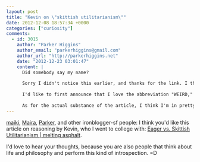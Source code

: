 ```yaml
---
layout: post
title: "Kevin on \"skittish utilitarianism\""
date: 2012-12-08 18:57:34 +0000
categories: ["curiosity"]
comments:
  - id: 3015
    author: "Parker Higgins"
    author_email: "parkerhiggins@gmail.com"
    author_url: "http://parkerhiggins.net"
    date: "2012-12-23 03:01:47"
    content: |
      Did somebody say my name?
      
      Sorry I didn't notice this earlier, and thanks for the link. I think I probably have a lot in common with your friend Kevin, and it's a testament to my skittishness here that I read and think, "Alright, alright, alright ... this sounds good, but surely there's something I'm missing."
      
      I'd like to first announce that I love the abbreviation "WEIRD," which I'd never heard before.
      
      As for the actual substance of the article, I think I'm in pretty full agreement. Maybe I wouldn't use the word "skittish," in favor of another one like "hesitant," but then I'm not sure that's better. I think acknowledging that the best solution is sometimes just the least bad solution is a good thing to do.
---
```


[maiki](http://interi.org), [Maira](http://mairasutton.net), [Parker](http://parkerhiggins.net), and other ironblogger-sf people: I think you'd like this article on reasoning by Kevin, who I went to college with: [Eager vs. Skittish Utilitarianism | melting asphalt](http://www.meltingasphalt.com/eager-vs-skittish-utilitarianism/).

I'd love to hear your thoughts, because you are also people that think about life and philosophy and perform this kind of introspection. =D